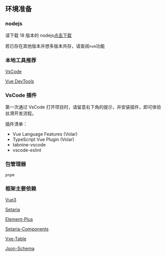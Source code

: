 ## 环境准备

### nodejs

请下载 18 版本的 nodejs[点击下载](https://nodejs.org/dist/v18.18.0/)

若已存在其他版本并想多版本共存，请查阅`nvm`功能

### 本地工具推荐

[VsCode](https://code.visualstudio.com/Download)

[Vue DevTools](https://www.jianshu.com/p/dab699ca2fd4)

### VsCode 插件

第一次通过 VsCode 打开项目时，请留意右下角的提示，并安装插件，即可体验丝滑开发流程。

插件清单：

- Vue Language Features (Volar)
- TypeScript Vue Plugin (Volar)
- tabnine-vscode
- vscode-eslint

### 包管理器

`pnpm`

### 框架主要依赖

[Vue3](https://cn.vuejs.org/index.html)

[Setaria](https://github.com/setariajs/setaria)

[Element-Plus](https://element-plus.org/zh-CN/)

[Setaria-Components](https://tenbamboo.github.io/setaria-components/zh-CN/)

[Vxe-Table](https://vxetable.cn/v4/#/)

[Json-Schema](https://json-schema.org/)
